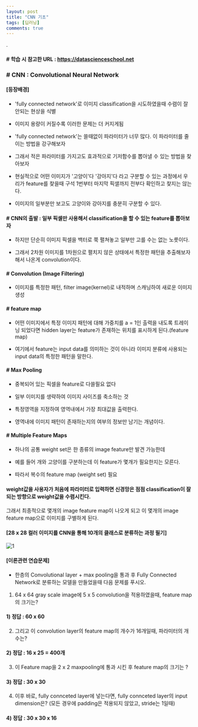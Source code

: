 ```yaml
---
layout: post
title: "CNN 기초"
tags: [딥러닝]
comments: true
---
```


.


#### # 학습 시 참고한 URL : https://datascienceschool.net

### # CNN : Convolutional Neural Network

#### [등장배경]

- 'fully connected network'로 이미지 classification을 시도하였을때 수렴이 잘 안되는 현상을 식별


- 이미지 용량이 커질수록 이러한 문제는 더 커지게됨 


- 'fully connected network'는 쓸때없이 파라미터가 너무 많다. 이 파라미터를 줄이는 방법을 강구해보자


- 그래서 적은 파라미터를 가지고도 효과적으로 기저함수를 뽑아낼 수 있는 방법을 찾아보자


- 현실적으로 어떤 이미지가 '고양이'다 '강아지'다 라고 구분할 수 있는 과정에서 우리가 feature를 찾을때 구석 1번부터 마지막 픽샐까지 전부다 확인하고 찾지는 않는다.


- 이미지의 일부분만 보고도 고양이와 강아지를 충분히 구분할 수 있다.

#### # CNN의 출발 : 일부 픽셀만 사용해서 classification을 할 수 있는 feature를 뽑아보자

- 하지만 단순히 이미지 픽셀을 백터로 쭉 펼쳐놓고 일부만 고를 수는 없는 노릇이다.

- 그래서 2차원 이미지를 1차원으로 펼치지 않은 상태에서 특정한 패턴을 추출해보자 해서 나온게 convolution이다.

#### # Convolution (Image Filtering)

- 이미지를 특정한 패턴, filter image(kernel)로 내적하며 스캐닝하여 새로운 이미지 생성

#### # feature map

- 어떤 이미지에서 특정 이미지 패턴에 대해 가중치를 a = 1인 출력을 내도록 트레이닝 되었다면 hidden layer는 feature가 존재하는 위치를 표시하게 된다.(feature map)


- 여기에서 feature는 input data를 의미하는 것이 아니라 이미지 분류에 사용되는 input data의 특정한 패턴을 말한다.

#### # Max Pooling

- 중복되어 있는 픽셀을 feature로 다쓸필요 없다


- 일부 이미지를 생략하여 이미지 사이즈를 축소하는 것


- 특정영역을 지정하여 영역내에서 가장 최대값을 출력한다.


- 영역내에 이미지 패턴이 존재하는지의 여부의 정보만 남기는 개념이다.

#### # Multiple Feature Maps

- 하나의 공통 weight set은 한 종류의 image feature만 발견 가능한데


- 예를 들어 개와 고양이를 구분하는데 이 feature가 몇개가 필요한지는 모른다.


- 따라서 복수의 feature map (weight set) 필요

#### weight값을 사용자가 처음에 파라미터로 입력하면 신경망은 점점 classification이 잘되는 방향으로 weight값을 수렴시킨다.

그래서 최종적으로 몇개의 image feature map이 나오게 되고 이 몇개의 image feature map으로 이미지를 구별하게 된다.

#### [28 x 28 컬러 이미지를 CNN을 통해 10개의 클래스로 분류하는 과정 필기]

![1](https://user-images.githubusercontent.com/41605276/51819253-14195280-2315-11e9-8fea-a193353d29be.png)

#### [이론관련 연습문제]

- 한층의 Convolutional layer + max pooling을 통과 후 Fully Connected Network로 분류하는 모델을 만들었을때 다음 문제를 푸시오.


1) 64 x 64 gray scale image에 5 x 5 convolution을 적용하였을때, feature map의 크기는?

#### 1) 정답 : 60 x 60


2) 그리고 이 convolution layer의 feature map의 개수가 16개일때, 파라미터의 개수는?

#### 2) 정답 : 16 x 25 = 400개


3) 이 Feature map을 2 x 2 maxpooling에 통과 시킨 후 feature map의 크기는 ?

#### 3) 정답 : 30 x 30


4) 이후 바로, fully connceted layer에 넣는다면, fully connceted layer의 input dimension은? (모든 경우에 padding은 적용되지 않았고, stride는 1일때)

#### 4) 정답 : 30 x 30 x 16
